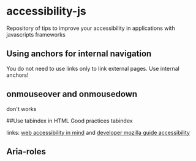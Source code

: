 # accessibility-js
Repository of tips to improve your accessibility in applications with javascripts frameworks

## Using anchors for internal navigation
You do not need to use links only to link external pages. Use internal anchors!

## onmouseover and onmousedown
don't works 

##Use tabindex in HTML
Good practices tabindex

links:
[web accessibility in mind](http://webaim.org/techniques/keyboard/tabindex) and
[developer mozilla guide accessibility](https://developer.mozilla.org/en-US/docs/Web/Accessibility/Keyboard-navigable_JavaScript_widgets)

## Aria-roles 

